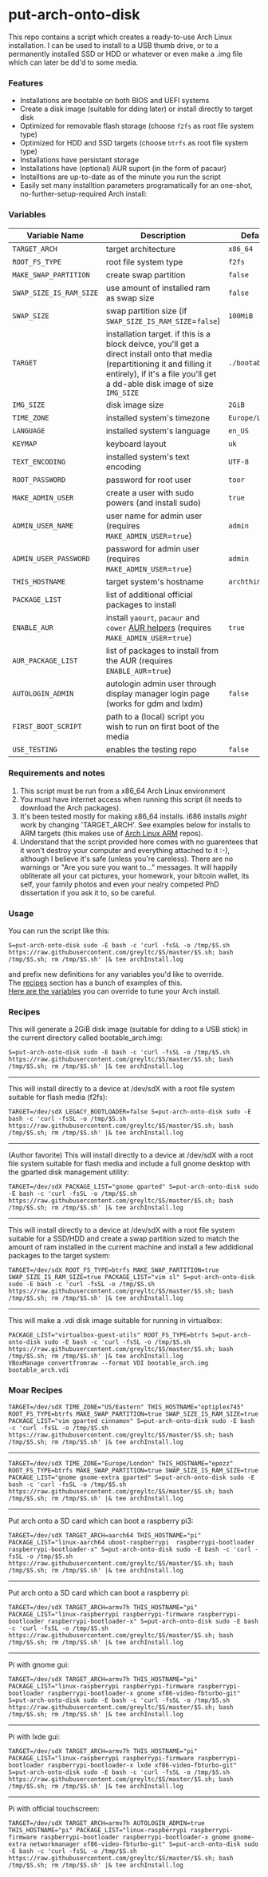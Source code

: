 # put-arch-onto-disk

This repo contains a script which creates a ready-to-use Arch Linux installation. I can be used to install to a USB thumb drive, or to a permanently installed SSD or HDD or whatever or even make a .img file which can later be dd'd to some media.

### Features
 - Installations are bootable on both BIOS and UEFI systems
 - Create a disk image (suitable for dding later) or install directly to target disk
 - Optimized for removable flash storage (choose `f2fs` as root file system type)
 - Optimized for HDD and SSD targets (choose `btrfs` as root file system type)
 - Installations have persistant storage
 - Installations have (optional) AUR suport (in the form of pacaur)
 - Installtions are up-to-date as of the minute you run the script
 - Easily set many installtion parameters programatically for an one-shot, no-further-setup-required Arch install:

### Variables
Variable Name|Description|Default Value
---|---|---
`TARGET_ARCH`|target architecture|`x86_64`
`ROOT_FS_TYPE`|root file system type|`f2fs`
`MAKE_SWAP_PARTITION`|create swap partition|`false`
`SWAP_SIZE_IS_RAM_SIZE`|use amount of installed ram as swap size|`false`
`SWAP_SIZE`|swap partition size (if `SWAP_SIZE_IS_RAM_SIZE`=`false`)|`100MiB`
`TARGET`|installation target. if this is a block deivce, you'll get a direct install onto that media (repartitioning it and filling it entirely), if it's a file you'll get a dd-able disk image of size `IMG_SIZE`|`./bootable_arch.img`
`IMG_SIZE`|disk image size|`2GiB`
`TIME_ZONE`|installed system's timezone|`Europe/London`
`LANGUAGE`|installed system's language|`en_US`
`KEYMAP`|keyboard layout|`uk`
`TEXT_ENCODING`|installed system's text encoding|`UTF-8`
`ROOT_PASSWORD`|password for root user|`toor`
`MAKE_ADMIN_USER`|create a user with sudo powers (and install sudo)|`true`
`ADMIN_USER_NAME`|user name for admin user (requires `MAKE_ADMIN_USER`=`true`)|`admin`
`ADMIN_USER_PASSWORD`|password for admin user (requires `MAKE_ADMIN_USER`=`true`)|`admin`
`THIS_HOSTNAME`|target system's hostname|`archthing`
`PACKAGE_LIST`|list of additional official packages to install|
`ENABLE_AUR`|install `yaourt`, `pacaur` and `cower` [AUR helpers](https://wiki.archlinux.org/index.php/AUR_helpers) (requires `MAKE_ADMIN_USER`=`true`)|`true`
`AUR_PACKAGE_LIST`|list of packages to install from the AUR (requires `ENABLE_AUR`=`true`)|
`AUTOLOGIN_ADMIN`|autologin admin user through display manager login page (works for gdm and lxdm)|`false`
`FIRST_BOOT_SCRIPT`|path to a (local) script you wish to run on first boot of the media|
`USE_TESTING`|enables the testing repo|`false`

### Requirements and notes
1. This script must be run from a x86_64 Arch Linux environment
1. You must have internet access when running this script (it needs to download the Arch packages).
1. It's been tested mostly for making x86_64 installs. i686 installs *might* work by changing 'TARGET_ARCH'. See examples below for installs to ARM targets (this makes use of [Arch Linux ARM](http://archlinuxarm.org/) repos). 
1. Understand that the script provided here comes with no guarentees that it won't destroy your computer and everything attached to it :-), although I believe it's safe (unless you're careless). There are no warnings or "Are you sure you want to..." messages. It will happily obliterate all your cat pictures, your homework, your bitcoin wallet, its self, your family photos and even your nealry competed PhD dissertation if you ask it to, so be careful.

### Usage

You can run the script like this:
```
S=put-arch-onto-disk sudo -E bash -c 'curl -fsSL -o /tmp/$S.sh https://raw.githubusercontent.com/greyltc/$S/master/$S.sh; bash /tmp/$S.sh; rm /tmp/$S.sh' |& tee archInstall.log
```
and prefix new definitions for any variables you'd like to override.  
The [recipes](README.md#recipes) section has a bunch of examples of this.  
[Here are the variables](README.md#variables) you can override to tune your Arch install.

### Recipes

This will generate a 2GiB disk image (suitable for dding to a USB stick) in the current directory called bootable_arch.img:
```
S=put-arch-onto-disk sudo -E bash -c 'curl -fsSL -o /tmp/$S.sh https://raw.githubusercontent.com/greyltc/$S/master/$S.sh; bash /tmp/$S.sh; rm /tmp/$S.sh' |& tee archInstall.log
```
---
This will install directly to a device at /dev/sdX with a root file system suitable for flash media (f2fs):
```
TARGET=/dev/sdX LEGACY_BOOTLOADER=false S=put-arch-onto-disk sudo -E bash -c 'curl -fsSL -o /tmp/$S.sh https://raw.githubusercontent.com/greyltc/$S/master/$S.sh; bash /tmp/$S.sh; rm /tmp/$S.sh' |& tee archInstall.log
```
---
(Author favorite) This will install directly to a device at /dev/sdX with a root file system suitable for flash media and include a full gnome desktop with the gparted disk management utility:
```
TARGET=/dev/sdX PACKAGE_LIST="gnome gparted" S=put-arch-onto-disk sudo -E bash -c 'curl -fsSL -o /tmp/$S.sh https://raw.githubusercontent.com/greyltc/$S/master/$S.sh; bash /tmp/$S.sh; rm /tmp/$S.sh' |& tee archInstall.log
```
---
This will install directly to a device at /dev/sdX with a root file system suitable for a SSD/HDD and create a swap partition sized to match the amount of ram installed in the current machine and install a few addidional packages to the target system:
```
TARGET=/dev/sdX ROOT_FS_TYPE=btrfs MAKE_SWAP_PARTITION=true SWAP_SIZE_IS_RAM_SIZE=true PACKAGE_LIST="vim sl" S=put-arch-onto-disk sudo -E bash -c 'curl -fsSL -o /tmp/$S.sh https://raw.githubusercontent.com/greyltc/$S/master/$S.sh; bash /tmp/$S.sh; rm /tmp/$S.sh' |& tee archInstall.log
```
---
This will make a .vdi disk image suitable for running in virtualbox:
```
PACKAGE_LIST="virtualbox-guest-utils" ROOT_FS_TYPE=btrfs S=put-arch-onto-disk sudo -E bash -c 'curl -fsSL -o /tmp/$S.sh https://raw.githubusercontent.com/greyltc/$S/master/$S.sh; bash /tmp/$S.sh; rm /tmp/$S.sh' |& tee archInstall.log
VBoxManage convertfromraw --format VDI bootable_arch.img bootable_arch.vdi
```
### Moar Recipes
```
TARGET=/dev/sdX TIME_ZONE="US/Eastern" THIS_HOSTNAME="optiplex745" ROOT_FS_TYPE=btrfs MAKE_SWAP_PARTITION=true SWAP_SIZE_IS_RAM_SIZE=true PACKAGE_LIST="vim gparted cinnamon" S=put-arch-onto-disk sudo -E bash -c 'curl -fsSL -o /tmp/$S.sh https://raw.githubusercontent.com/greyltc/$S/master/$S.sh; bash /tmp/$S.sh; rm /tmp/$S.sh' |& tee archInstall.log
```
---
```
TARGET=/dev/sdX TIME_ZONE="Europe/London" THIS_HOSTNAME="epozz" ROOT_FS_TYPE=btrfs MAKE_SWAP_PARTITION=true SWAP_SIZE_IS_RAM_SIZE=true PACKAGE_LIST="gnome gnome-extra gparted" S=put-arch-onto-disk sudo -E bash -c 'curl -fsSL -o /tmp/$S.sh https://raw.githubusercontent.com/greyltc/$S/master/$S.sh; bash /tmp/$S.sh; rm /tmp/$S.sh' |& tee archInstall.log
```
---
Put arch onto a SD card which can boot a raspberry pi3:
```
TARGET=/dev/sdX TARGET_ARCH=aarch64 THIS_HOSTNAME="pi" PACKAGE_LIST="linux-aarch64 uboot-raspberrypi  raspberrypi-bootloader raspberrypi-bootloader-x" S=put-arch-onto-disk sudo -E bash -c 'curl -fsSL -o /tmp/$S.sh https://raw.githubusercontent.com/greyltc/$S/master/$S.sh; bash /tmp/$S.sh; rm /tmp/$S.sh' |& tee archInstall.log
```
---
Put arch onto a SD card which can boot a raspberry pi:
```
TARGET=/dev/sdX TARGET_ARCH=armv7h THIS_HOSTNAME="pi" PACKAGE_LIST="linux-raspberrypi raspberrypi-firmware raspberrypi-bootloader raspberrypi-bootloader-x" S=put-arch-onto-disk sudo -E bash -c 'curl -fsSL -o /tmp/$S.sh https://raw.githubusercontent.com/greyltc/$S/master/$S.sh; bash /tmp/$S.sh; rm /tmp/$S.sh' |& tee archInstall.log
```
---
Pi with gnome gui:
```
TARGET=/dev/sdX TARGET_ARCH=armv7h THIS_HOSTNAME="pi" PACKAGE_LIST="linux-raspberrypi raspberrypi-firmware raspberrypi-bootloader raspberrypi-bootloader-x gnome xf86-video-fbturbo-git" S=put-arch-onto-disk sudo -E bash -c 'curl -fsSL -o /tmp/$S.sh https://raw.githubusercontent.com/greyltc/$S/master/$S.sh; bash /tmp/$S.sh; rm /tmp/$S.sh' |& tee archInstall.log
```
---
Pi with lxde gui:
```
TARGET=/dev/sdX TARGET_ARCH=armv7h THIS_HOSTNAME="pi" PACKAGE_LIST="linux-raspberrypi raspberrypi-firmware raspberrypi-bootloader raspberrypi-bootloader-x lxde xf86-video-fbturbo-git" S=put-arch-onto-disk sudo -E bash -c 'curl -fsSL -o /tmp/$S.sh https://raw.githubusercontent.com/greyltc/$S/master/$S.sh; bash /tmp/$S.sh; rm /tmp/$S.sh' |& tee archInstall.log
```
---
Pi with official touchscreen:
```
TARGET=/dev/sdX TARGET_ARCH=armv7h AUTOLOGIN_ADMIN=true THIS_HOSTNAME="pi" PACKAGE_LIST="linux-raspberrypi raspberrypi-firmware raspberrypi-bootloader raspberrypi-bootloader-x gnome gnome-extra networkmanager xf86-video-fbturbo-git" S=put-arch-onto-disk sudo -E bash -c 'curl -fsSL -o /tmp/$S.sh https://raw.githubusercontent.com/greyltc/$S/master/$S.sh; bash /tmp/$S.sh; rm /tmp/$S.sh' |& tee archInstall.log
```

